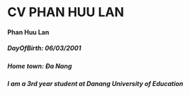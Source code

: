 # CV PHAN HUU LAN
#### Phan Huu Lan
##### DayOfBirth: 06/03/2001
##### Home town: Đa Nang
##### I am a 3rd year student at Danang University of Education

